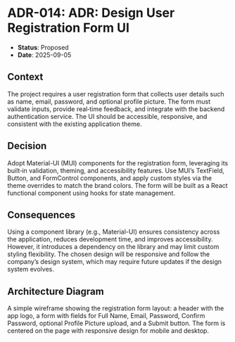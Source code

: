 # ADR-014: ADR: Design User Registration Form UI

- **Status**: Proposed
- **Date**: 2025-09-05

## Context

The project requires a user registration form that collects user details such as name, email, password, and optional profile picture. The form must validate inputs, provide real‑time feedback, and integrate with the backend authentication service. The UI should be accessible, responsive, and consistent with the existing application theme.

## Decision

Adopt Material-UI (MUI) components for the registration form, leveraging its built‑in validation, theming, and accessibility features. Use MUI’s TextField, Button, and FormControl components, and apply custom styles via the theme overrides to match the brand colors. The form will be built as a React functional component using hooks for state management.

## Consequences

Using a component library (e.g., Material-UI) ensures consistency across the application, reduces development time, and improves accessibility. However, it introduces a dependency on the library and may limit custom styling flexibility. The chosen design will be responsive and follow the company’s design system, which may require future updates if the design system evolves.

## Architecture Diagram

A simple wireframe showing the registration form layout: a header with the app logo, a form with fields for Full Name, Email, Password, Confirm Password, optional Profile Picture upload, and a Submit button. The form is centered on the page with responsive design for mobile and desktop.